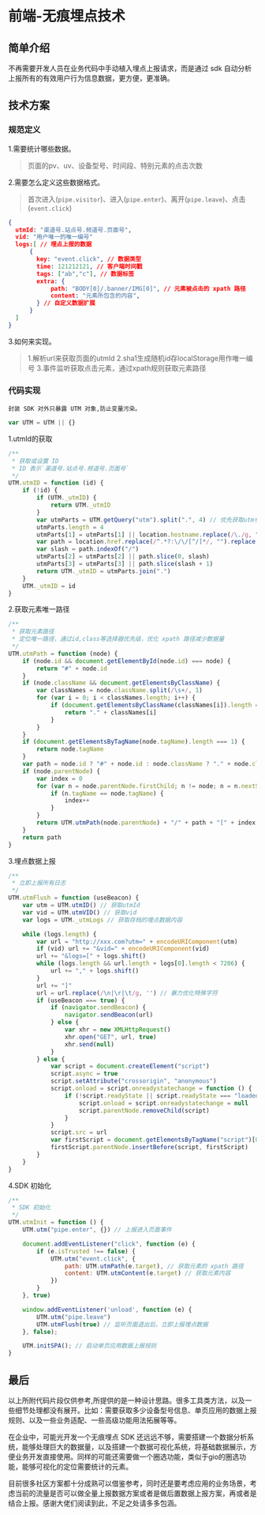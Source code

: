 # 前端-无痕埋点技术

## 简单介绍

不再需要开发人员在业务代码中手动植入埋点上报请求，而是通过 sdk 自动分析上报所有的有效用户行为信息数据，更方便，更准确。
## 技术方案

### 规范定义

1.需要统计哪些数据。
> 页面的pv、uv、设备型号、时间段、特别元素的点击次数

2.需要怎么定义这些数据格式。
> 首次进入(`pipe.visitor`)、进入(`pipe.enter`)、离开(`pipe.leave`)、点击(`event.click`)

```json
{
  utmId: "渠道号.站点号.频道号.页面号",
  vid: "用户唯一的唯一编号"
  logs:[ // 埋点上报的数据
      {
        key: "event.click", // 数据类型
        time: 121212121, // 客户端时间戳
        tags: ["ab","c"], // 数据标签
        extra: {
            path: "BODY[0]/.banner/IMG[0]", // 元素被点击的 xpath 路径
            content: "元素所包含的内容",
        } // 自定义数据扩展
      }
  ]
}
```

3.如何来实现。

> 1.解析url来获取页面的utmId
> 2.sha1生成随机id存localStorage用作唯一编号
> 3.事件监听获取点击元素，通过xpath规则获取元素路径

### 代码实现

`封装 SDK 对外只暴露 UTM 对象,防止变量污染。`

```javascript
var UTM = UTM || {}
```

1.utmId的获取

```javascript
/**
 * 获取或设置 ID
 * ID 表示`渠道号.站点号.频道号.页面号`
 */
UTM.utmID = function (id) {
    if (!id) {
        if (UTM._utmID) {
            return UTM._utmID
        }
        var utmParts = UTM.getQuery("utm").split(".", 4) // 优先获取utm参数值
        utmParts.length = 4
        utmParts[1] = utmParts[1] || location.hostname.replace(/\./g, "-")
        var path = location.href.replace(/^.*?:\/\/[^/]*/, "").replace(/\?.*#/i, "#").replace(/\?.*$/i, "").replace(/\./g, "-").replace(/^\//, "");
        var slash = path.indexOf("/")
        utmParts[2] = utmParts[2] || path.slice(0, slash)
        utmParts[3] = utmParts[3] || path.slice(slash + 1)
        return UTM._utmID = utmParts.join(".")
    }
    UTM._utmID = id
}
```

2.获取元素唯一路径

```javascript
/**
 * 获取元素路径
 * 定位唯一路径，通过id,class等选择器优先级，优化 xpath 路径减少数据量
 */
UTM.utmPath = function (node) {
    if (node.id && document.getElementById(node.id) === node) {
        return "#" + node.id
    }
    if (node.className && document.getElementsByClassName) {
        var classNames = node.className.split(/\s+/, 1)
        for (var i = 0; i < classNames.length; i++) {
            if (document.getElementsByClassName(classNames[i]).length === 1) {
                return "." + classNames[i]
            }
        }
    }
    if (document.getElementsByTagName(node.tagName).length === 1) {
        return node.tagName
    }
    var path = node.id ? "#" + node.id : node.className ? "." + node.className.replace(/\s.*$/, "") : node.tagName
    if (node.parentNode) {
        var index = 0
        for (var n = node.parentNode.firstChild; n != node; n = n.nextSibling) {
            if (n.tagName == node.tagName) {
                index++
            }
        }
        return UTM.utmPath(node.parentNode) + "/" + path + "[" + index + "]"
    }
    return path
}
```

3.埋点数据上报

```javascript
/**
 * 立即上报所有日志
 */
UTM.utmFlush = function (useBeacon) {
    var utm = UTM.utmID() // 获取utmId
    var vid = UTM.utmVID() // 获取vid
    var logs = UTM._utmLogs // 获取存档的埋点数据内容

    while (logs.length) {
        var url = "http://xxx.com?utm=" + encodeURIComponent(utm)
        if (vid) url += "&vid=" + encodeURIComponent(vid)
        url += "&logs=[" + logs.shift()
        while (logs.length && url.length + logs[0].length < 7206) {
            url += "," + logs.shift()
        }
        url += "]"
        url = url.replace(/\n|\r|\t/g, '') // 暴力优化特殊字符
        if (useBeacon === true) {
            if (navigator.sendBeacon) {
                navigator.sendBeacon(url)
            } else {
                var xhr = new XMLHttpRequest()
                xhr.open("GET", url, true)
                xhr.send(null)
            }
        } else {
            var script = document.createElement("script")
            script.async = true
            script.setAttribute("crossorigin", "anonymous")
            script.onload = script.onreadystatechange = function () {
                if (!script.readyState || script.readyState === "loaded" || script.readyState === "complete") {
                    script.onload = script.onreadystatechange = null
                    script.parentNode.removeChild(script)
                }
            }
            script.src = url
            var firstScript = document.getElementsByTagName("script")[0]
            firstScript.parentNode.insertBefore(script, firstScript)
        }
    }
}
```

4.SDK 初始化

```javascript
/**
 * SDK 初始化
 */
UTM.utmInit = function () {
    UTM.utm("pipe.enter", {}) // 上报进入页面事件

    document.addEventListener("click", function (e) {
        if (e.isTrusted !== false) {
            UTM.utm("event.click", {
                path: UTM.utmPath(e.target), // 获取元素的 xpath 路径
                content: UTM.utmContent(e.target) // 获取元素内容
            })
        }
    }, true)

    window.addEventListener('unload', function (e) {
        UTM.utm("pipe.leave")
        UTM.utmFlush(true) // 监听页面退出后，立即上报埋点数据
    }, false);

    UTM.initSPA(); // 启动单页应用数据上报规则
}
```

## 最后

以上所附代码片段仅供参考,所提供的是一种设计思路。很多工具类方法，以及一些细节处理都没有展开。比如：需要获取多少设备型号信息、单页应用的数据上报规则、以及一些业务适配、一些高级功能用法拓展等等。

在企业中，可能光开发一个无痕埋点 SDK 还远远不够，需要搭建一个数据分析系统，能够处理巨大的数据量，以及搭建一个数据可视化系统，将基础数据展示，方便业务开发直接使用。同样的可能还需要做一个圈选功能，类似于gio的圈选功能，能够可视化的定位需要统计的元素。

目前很多社区方案都十分成熟可以借鉴参考，同时还是要考虑应用的业务场景，考虑当前的流量是否可以做全量上报数据方案或者是做后置数据上报方案，再或者是结合上报。感谢大佬们阅读到此，不足之处请多多包涵。
